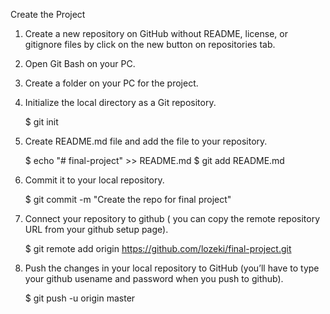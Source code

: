 Create the Project

1. Create a new repository on GitHub without README, license, or gitignore files by click on the new button on repositories tab.

2. Open Git Bash on your PC.

3. Create a folder on your PC for the project.

4. Initialize the local directory as a Git repository.

   $ git init

5. Create README.md file and add the file to your repository.
   
   $ echo "# final-project" >> README.md
   $ git add README.md

6. Commit it to your local repository.

   $ git commit -m "Create the repo for final project"

7. Connect your repository to github ( you can copy the remote repository URL from your github setup page).

   $ git remote add origin https://github.com/lozeki/final-project.git

8. Push the changes in your local repository to GitHub (you’ll have to type your github usename and password when you push to github).
   
   $ git push -u origin master







